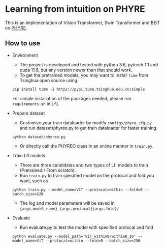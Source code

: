 # Learning from intuition on PHYRE
This is an implementation of Vision Transformer, Swin Transformer and BEiT on [PHYRE](https://phyre.ai/).
## How to use
* Environment
  * The project is developed and tested with python 3.6, pytorch 1.1 and cuda 11.6, but any version newer than that should work.
  * To get the pretrained models, you may want to install `timm` from Tsinghua open source using
  ```
  pip install timm -i https://pypi.tuna.tsinghua.edu.cn/simple
  ```
  For simple installation of the packages needed, please run `requirements.sh` in `LfI`.
* Prepare dataset
  * Customize your train dataloader by modify `configs/phyre_cfg.py ` and run dataset/phyreo.py to get train dataloader for faster training.
  ```
  python dataset/phyreo.py
  ```
  * Or directly call the PHYREO class in an online manner in `train.py`.


* Train LfI models
  * There are three candidates and two types of LfI models to train (Pretrained / From scratch).
  * Run `train.py` to train specified model on the protocal and fold you want, such as
  ```
  python train.py --model_name=ViT --protocal=within --fold=0 --batch_size=128
  ```
  
  * The log and model parameters will be saved in `{args.model_name}_{args.protocal}{args.fold}/`
* Evaluate
  * Run evaluate.py to test the model with specified protocal and fold
  ```
  python evaluate.py --model_path='ViT_within0/within0_10' --model_name=ViT --protocal=within --fold=0 --batch_size=256
  ```
